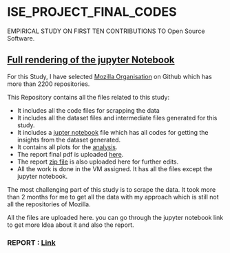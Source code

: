 # ISE_PROJECT_FINAL_CODES
EMPIRICAL STUDY ON FIRST TEN CONTRIBUTIONS TO Open Source Software.

## [Full rendering of the jupyter Notebook](https://nbviewer.jupyter.org/github/Bharathbrothers/ISE_PROJECT_FINAL_CODES/blob/9cf8f2abb15e8cd344c2485f607c23440660a08b/ISE_termproject_insights_final.ipynb)

For this Study, I have selected [Mozilla Organisation](https://github.com/mozilla) on Github which has more than 2200 repositories.

This Repository contains all the files related to this study:
  - It includes all the code files for scrapping the data
  - It includes all the dataset files and intermediate files generated for this study.
  - It includes a [jupter notebook](https://github.com/Bharathbrothers/ISE_PROJECT_FINAL_CODES/blob/main/ISE_termproject_insights_final.ipynb) file which has all codes for getting the insights from the dataset generated.
  - It contains all plots for the [analysis](https://github.com/Bharathbrothers/ISE_PROJECT_FINAL_CODES/tree/main/CODE/insights_files).
  - The report final pdf is uploaded [here](https://github.com/Bharathbrothers/ISE_PROJECT_FINAL_CODES/blob/main/CS20M011_ISE_TERM_PROJECT_PAPER_REPORT_FINAL.pdf).
  - The report [zip file](https://github.com/Bharathbrothers/ISE_PROJECT_FINAL_CODES/blob/main/CS20M011_ISE_TERM_PROJECT_PAPER_REPORT.zip) is also uploaded here for further edits.
  - All the work is done in the VM assigned. It has all the files except the jupyter notebook.

The most challenging part of this study is to scrape the data. It took more than 2 months for me to get all the data with my approach which is still not all the repositories of Mozilla.

All the files are uploaded here. you can go through the jupyter notebook link to get more Idea about it and also the report.

### REPORT : [Link](https://github.com/Bharathbrothers/ISE_PROJECT_FINAL_CODES/blob/main/CS20M011_ISE_TERM_PROJECT_PAPER_REPORT_FINAL.pdf)
